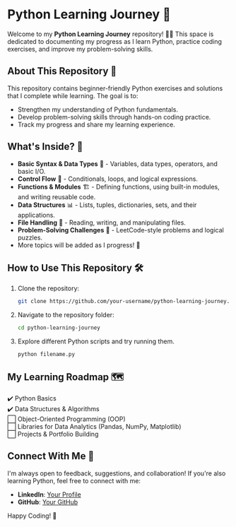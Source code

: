 # Python Learning Journey 🚀

Welcome to my **Python Learning Journey** repository! 🐍✨ This space is dedicated to documenting my progress as I learn Python, practice coding exercises, and improve my problem-solving skills.

## About This Repository 📖
This repository contains beginner-friendly Python exercises and solutions that I complete while learning. The goal is to:
- Strengthen my understanding of Python fundamentals.
- Develop problem-solving skills through hands-on coding practice.
- Track my progress and share my learning experience.

## What's Inside? 📂
- **Basic Syntax & Data Types** 📝 - Variables, data types, operators, and basic I/O.
- **Control Flow** 🔄 - Conditionals, loops, and logical expressions.
- **Functions & Modules** 🏗️ - Defining functions, using built-in modules, and writing reusable code.
- **Data Structures** 📊 - Lists, tuples, dictionaries, sets, and their applications.
- **File Handling** 📁 - Reading, writing, and manipulating files.
- **Problem-Solving Challenges** 🧩 - LeetCode-style problems and logical puzzles.
- More topics will be added as I progress! 🚀

## How to Use This Repository 🛠️
1. Clone the repository:
   ```sh
   git clone https://github.com/your-username/python-learning-journey.git
   ```
2. Navigate to the repository folder:
   ```sh
   cd python-learning-journey
   ```
3. Explore different Python scripts and try running them.
   ```sh
   python filename.py
   ```

## My Learning Roadmap 🗺️
✔️ Python Basics  
✔️ Data Structures & Algorithms  
⬜ Object-Oriented Programming (OOP)  
⬜ Libraries for Data Analytics (Pandas, NumPy, Matplotlib)  
⬜ Projects & Portfolio Building  

## Connect With Me 🤝
I'm always open to feedback, suggestions, and collaboration! If you're also learning Python, feel free to connect with me:
- **LinkedIn**: [Your Profile](https://www.linkedin.com/in/your-profile)
- **GitHub**: [Your GitHub](https://github.com/your-username)

Happy Coding! 🚀
